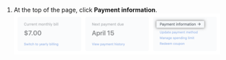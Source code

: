 1. At the top of the page, click **Payment information**. ![Payment information link](/assets/images/help/settings/payment-info-link.png)
